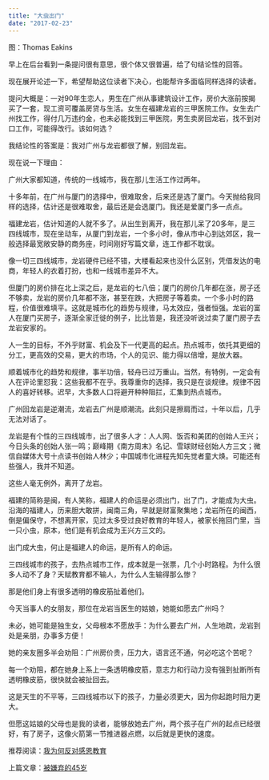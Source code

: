 ```yaml
---
title: "大虫出门"
date: "2017-02-23"
---
```


图：Thomas Eakins

早上在后台看到一条提问很有意思，很个体又很普遍，给了句结论性的回答。

现在展开论述一下，希望帮助这位读者下决心，也能帮许多面临同样选择的读者。  

提问大概是：一对90年生恋人，男生在广州从事建筑设计工作，房价大涨前按揭买了一套，现工资可覆盖房贷与生活。女生在福建龙岩的三甲医院工作。女生去广州找工作，得付几万违约金，也未必能找到三甲医院，男生卖房回龙岩，找不到对口工作，可能得改行。该如何选？

我结论性的答案是：我对广州与龙岩都很了解，别回龙岩。

现在说一下理由：  

广州大家都知道，传统的一线城市，我在那儿生活工作过两年。

十多年前，在广州与厦门的选择中，很难取舍，后来还是选了厦门。今天抛给我同样的选择，估计还是很难取舍，最后还是会选厦门。我还是爱厦门多一点点。

福建龙岩，估计知道的人就不多了。从出生到离开，我在那儿呆了20多年，是三四线城市，现在坐动车，从厦门到龙岩，一个多小时，像从市中心到达郊区，我一般选择最宽敞安静的商务座，时间刚好写篇文章，连工作都不耽误。

像一切三四线城市，龙岩硬件已经不错，大楼看起来也没什么区别，凭借发达的电商，年轻人的衣着打扮，也和一线城市差异不大。  

但厦门的房价排在北上深之后，是龙岩的七八倍；厦门的房价几年都在涨，房子还不够卖，龙岩的房价几年都不涨，甚至在跌，大把房子等着卖。一个多小时的路程，价值很难填平。这就是城市化的趋势与规律，马太效应，强者恒强。龙岩的富人在厦门买房子，逐渐全家迁徙的例子，比比皆是，我还没听说过卖了厦门房子去龙岩安家的。

人一生的目标，不外乎财富、机会及下一代更高的起点。热点城市，依托其更细的分工，更高效的交易，更大的市场，个人的见识、能力得以倍增，是放大器。

顺着城市化的趋势和规律，事半功倍，轻舟已过万重山。当然，有特例，一定会有人在评论里怼我：这些我都不在乎。我尊重你的选择，我只是在谈规律。规律不因人的喜好转移。迟早，大多数人口将避开种种阻拦，汇集到热点城市。

广州回龙岩是逆潮流，龙岩去广州是顺潮流。此刻只是擦肩而过，十年以后，几乎无法对话了。

龙岩是有个性的三四线城市，出了很多人才：人人网、饭否和美团的创始人王兴；今日头条的创始人张一鸣；巅峰期《南方周末》名记、雪球财经创始人方三文；微信自媒体大号十点读书创始人林少；中国城市化进程先知先觉者童大焕。可能还有些强人，我并不知道。  

这些人毫无例外，离开了龙岩。  

福建的简称是闽，有人笑称，福建人的命运是必须出门，出了门，才能成为大虫。沿海的福建人，历来胆大敢拼，闽南三角，早就是财富聚集地；龙岩所在的闽西，倒是偏保守，不想离开家，见过太多受过良好教育的年轻人，被家长拖回门里，当一只小虫，原本，他们是有机会成为王兴方三文的。

出门成大虫，何止是福建人的命运，是所有人的命运。

三四线城市的孩子，去热点城市工作，成本就是一张票，几个小时路程。为什么很多人动不了身？天赋教育都不输人，为什么人生输得那么惨？

那是他们身上有很多透明的橡皮筋扯着他们。

今天当事人的女朋友，那位在龙岩当医生的姑娘，她能如愿去广州吗？

未必，她可能是独生女，父母根本不愿放手：为什么要去广州，人生地疏，龙岩到处是亲朋，办事多方便！

她的亲友圈多半会劝阻：广州房价贵，压力大，语言还不通，何必吃这个苦呢？

每一个劝阻，都在她身上系上一条透明橡皮筋，意志力和行动力没有强到扯断所有透明橡皮筋，很快就会被扯回去。

这是天生的不平等，三四线城市以下的孩子，力量必须更大，因为你起跑时阻力更大。

但愿这姑娘的父母也是我的读者，能够放她去广州，两个孩子在广州的起点已经很好，有了房子，这像火箭第一节推进器点燃，以后就是更快的速度。

推荐阅读：[我为何反对感恩教育](http://mp.weixin.qq.com/s?__biz=MjM5NDU0Mjk2MQ==&mid=2651622722&idx=1&sn=b8517a2d55ae24068c6c0616114fc8dc&chksm=bd7e095c8a09804a767a40d3ffe7062c99622f168ba68d609dcce05299021e516c1ec4856235&scene=21#wechat_redirect)

上篇文章：[被嫌弃的45岁](http://mp.weixin.qq.com/s?__biz=MjM5NDU0Mjk2MQ==&mid=2651622780&idx=1&sn=3822e1bb9a99c2effbd161c2ad0ec534&chksm=bd7e09628a098074481e8aa76eaf33c9e4f6cf8224798c69ab96808f539d834855da96b40cb7&scene=21#wechat_redirect)
